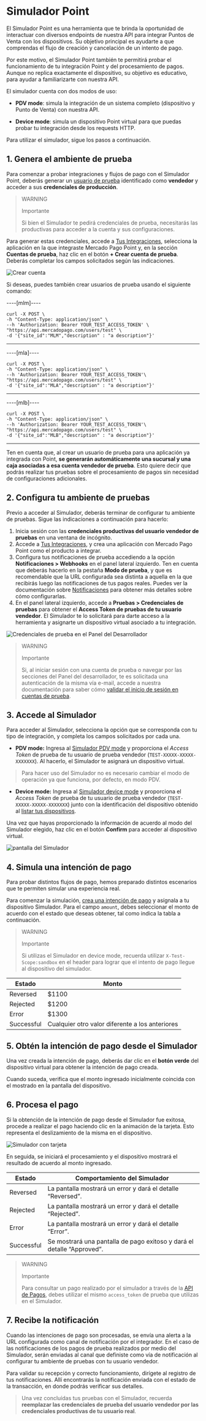 # Simulador Point

El Simulador Point es una herramienta que te brinda la oportunidad de interactuar con diversos endpoints de nuestra API para integrar Puntos de Venta con los dispositivos. Su objetivo principal es ayudarte a que comprendas el flujo de creación y cancelación de un intento de pago. 

Por este motivo, el Simulador Point también te permitirá probar el funcionamiento de tu integración Point y del procesamiento de pagos. Aunque no replica exactamente el dispositivo, su objetivo es educativo, para ayudar a familiarizarte con nuestra API.  

El simulador cuenta con dos modos de uso:

 * **PDV mode**: simula la integración de un sistema completo (dispositivo y Punto de Venta) con nuestra API.

 * **Device mode**: simula un dispositivo Point virtual para que puedas probar tu integración desde los requests HTTP.

Para utilizar el simulador, sigue los pasos a continuación.

## 1. Genera el ambiente de prueba

Para comenzar a probar integraciones y flujos de pago con el Simulador Point, deberás generar un [usuario de prueba](/developers/es/docs/mp-point/additional-content/your-integrations/test/accounts) identificado como **vendedor** y acceder a sus **credenciales de producción**. 

> WARNING
> 
> Importante
> 
> Si bien el Simulador te pedirá credenciales de prueba, necesitarás las productivas para acceder a la cuenta y sus configuraciones.

Para generar estas credenciales, accede a [Tus Integraciones](https://www.mercadopago[FAKER][URL][DOMAIN]/developers/panel/), selecciona la aplicación en la que integraste Mercado Pago Point y, en la sección **Cuentas de prueba**, haz clic en el botón **+ Crear cuenta de prueba**. Deberás completar los campos solicitados según las indicaciones. 

![Crear cuenta](/images/woocomerce/test-create-account-es.gif)

Si deseas, puedes también crear usuarios de prueba usando el siguiente comando:

----[mlm]----
``` curl
curl -X POST \
-h "Content-Type: application/json" \
--h 'Authorization: Bearer YOUR_TEST_ACCESS_TOKEN' \
"https://api.mercadopago.com/users/test" \
-d '{"site_id":"MLM","description" : "a description"}'
```
------------

----[mla]----
``` curl
curl -X POST \
-h "Content-Type: application/json" \
--h 'Authorization: Bearer YOUR_TEST_ACCESS_TOKEN'\
"https://api.mercadopago.com/users/test" \
-d '{"site_id":"MLA","description" : "a description"}'
```
------------

----[mlb]----
``` curl
curl -X POST \
-h "Content-Type: application/json" \
--h 'Authorization: Bearer YOUR_TEST_ACCESS_TOKEN'\
"https://api.mercadopago.com/users/test" \
-d '{"site_id":"MLB","description" : "a description"}'
```
------------

Ten en cuenta que, al crear un usuario de prueba para una aplicación ya integrada con Point, **se generarán automáticamente una sucursal y una caja asociadas a esa cuenta vendedor de prueba**. Esto quiere decir que podrás realizar tus pruebas sobre el procesamiento de pagos sin necesidad de configuraciones adicionales.

## 2. Configura tu ambiente de pruebas

Previo a acceder al Simulador, deberás terminar de configurar tu ambiente de pruebas. Sigue las indicaciones a continuación para hacerlo:

 1. Inicia sesión con las **credenciales productivas del usuario vendedor de pruebas** en una ventana de incógnito. 
 2. Accede a [Tus Integraciones](https://www.mercadopago[FAKER][URL][DOMAIN]/developers/panel/), y crea una aplicación con Mercado Pago Point como el producto a integrar. 
 3. Configura tus notificaciones de prueba accediendo a la opción **Notificaciones > Webhooks** en el panel lateral izquierdo. Ten en cuenta que deberás hacerlo en la pestaña **Modo de prueba**, y que es recomendable que la URL configurada sea distinta a aquella en la que recibirás luego las notificaciones de tus pagos reales. Puedes ver la documentación sobre [Notificaciones](/developers/es/docs/mp-point/additional-content/your-integrations/notifications/webhooks) para obtener más detalles sobre cómo configurarlas. 
 4. En el panel lateral izquierdo, accede a **Pruebas > Credenciales de pruebas** para obtener el **Access Token de pruebas de tu usuario vendedor**. El Simulador te lo solicitará para darte acceso a la herramienta y asignarte un dispositivo virtual asociado a tu integración.

![Credenciales de prueba en el Panel del Desarrollador](/images/woocomerce/test-test-credentials-es.png)

> WARNING
>
> Importante
>
> Si, al iniciar sesión con una cuenta de prueba o navegar por las secciones del Panel del desarrollador, te es solicitada una autenticación de la misma vía e-mail, accede a nuestra documentación para saber cómo [validar el inicio de sesión en cuentas de prueba](/developers/es/docs/adobe-commerce/additional-content/your-integrations/test/accounts#bookmark_validar_inicio_de_sesión_con_usuarios_de_prueba).

## 3. Accede al Simulador

Para acceder al Simulador, selecciona la opción que se corresponda con tu tipo de integración, y completa los campos solicitados por cada una. 

* **PDV mode:** Ingresa al [Simulador PDV mode](https://api.mercadopago.com/point/integrator-simulator/sandbox/?ignoreapidoc=true) y proporciona el _Access Token_ de prueba de tu usuario de prueba vendedor (`TEST-XXXXX-XXXXX-XXXXXXX`). Al hacerlo, el Simulador te asignará un dispositivo virtual.

 > Para hacer uso del Simulador no es necesario cambiar el modo de operación ya que funciona, por defecto, en modo PDV.

* **Device mode:** Ingresa al [Simulador device mode](https://api.mercadopago.com/point/integrator-simulator/sandbox/device?ignoreapidoc=true) y proporciona el _Access Token_ de prueba de tu usuario de prueba vendedor (`TEST-XXXXX-XXXXX-XXXXXXX`) junto con la identificación del dispositivo obtenido al [listar tus dispositivos](/developers/es/docs/mp-point/integration-configuration/integrate-with-pdv/payment-processing).

Una vez que hayas proporcionado la información de acuerdo al modo del Simulador elegido, haz clic en el botón **Confirm** para acceder al dispositivo virtual.

![pantalla del Simulador](/images/point-api/point-device-simulator.png)

## 4. Simula una intención de pago

Para probar distintos flujos de pago, hemos preparado distintos escenarios que te permiten simular una experiencia real. 

Para comenzar la simulación, [crea una intención de pago](/developers/es/reference/integrations_api/_point_integration-api_devices_deviceid_payment-intents/post) y asígnala a tu dispositivo Simulador. Para el campo `amount`, debes seleccionar el monto de acuerdo con el estado que deseas obtener, tal como indica la tabla a continuación.

> WARNING
>
> Importante
>
> Si utilizas el Simulador en device mode, recuerda utilizar `X-Test-Scope:sandbox` en el header para lograr que el intento de pago llegue al dispositivo del simulador.

| Estado | Monto |
|---|---|
| Reversed | $1100 |
| Rejected | $1200 |
| Error | $1300 |
| Successful | Cualquier otro valor diferente a los anteriores |

## 5. Obtén la intención de pago desde el Simulador

Una vez creada la intención de pago, deberás dar clic en el **botón verde** del dispositivo virtual para obtener la intención de pago creada. 

Cuando suceda, verifica que el monto ingresado inicialmente coincida con el mostrado en la pantalla del dispositivo.

## 6. Procesa el pago

Si la obtención de la intención de pago desde el Simulador fue exitosa, procede a realizar el pago haciendo clic en la animación de la tarjeta. Esto representa el deslizamiento de la misma en el dispositivo. 

![Simulador con tarjeta](/images/point-api/point-simulator-process.png)

En seguida, se iniciará el procesamiento y el dispositivo mostrará el resultado de acuerdo al monto ingresado.

| Estado | Comportamiento del Simulador |
|---|---|
| Reversed | La pantalla mostrará un error y dará el detalle “Reversed”. |
| Rejected | La pantalla mostrará un error y dará el detalle “Rejected”. |
| Error | La pantalla mostrará un error y dará el detalle “Error”. |
| Successful | Se mostrará una pantalla de pago exitoso y dará el detalle “Approved”. |

> WARNING
>
> Importante
>
> Para consultar un pago realizado por el simulador a través de la [API de Pagos](/developers/es/reference/payments/_payments_id/get), debes utilizar el mismo `access_token` de prueba que utilizas en el Simulador. 

## 7. Recibe la notificación

Cuando las  intenciones de pago son procesadas, se envía una alerta a la URL configurada como canal de notificación por el integrador. En el caso de las notificaciones de los pagos de prueba realizados por medio del Simulador, serán enviadas al canal que definiste como vía de notificación al configurar tu ambiente de pruebas con tu usuario vendedor.

Para validar su recepción y correcto funcionamiento, dirígete al registro de tus notificaciones. Allí encontrarás la notificación enviada con el estado de la transacción, en donde podrás verificar sus detalles.

> Una vez concluídas tus pruebas con el Simulador, recuerda **reemplazar las credenciales de prueba del usuario vendedor por las credenciales productivas de tu usuario real**.
